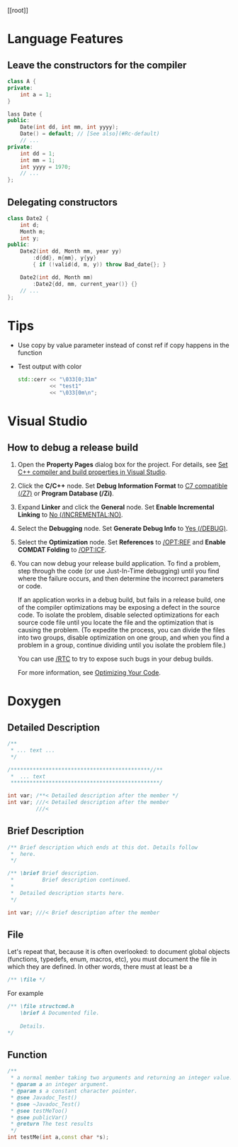 [[root]]

# Language Features

## Leave the constructors for the compiler

```cpp
class A {
private:
    int a = 1;
}
```

```cpp
lass Date {
public:
    Date(int dd, int mm, int yyyy);
    Date() = default; // [See also](#Rc-default)
    // ...
private:
    int dd = 1;
    int mm = 1;
    int yyyy = 1970;
    // ...
};
```

## Delegating constructors

```cpp
class Date2 {
    int d;
    Month m;
    int y;
public:
    Date2(int dd, Month mm, year yy)
        :d{dd}, m{mm}, y{yy}
        { if (!valid(d, m, y)) throw Bad_date{}; }

    Date2(int dd, Month mm)
        :Date2{dd, mm, current_year()} {}
    // ...
};
```

# Tips

- Use copy by value parameter instead of const ref if copy happens in the function
- Test output with color
    
    ```cpp
    std::cerr << "\033[0;31m"
              << "test1"
              << "\033[0m\n";
    ```
    

# Visual Studio
## How to debug a release build

1. Open the **Property Pages** dialog box for the project. For details, see [Set C++ compiler and build properties in Visual Studio](https://docs.microsoft.com/en-us/cpp/build/working-with-project-properties?view=msvc-170).
2. Click the **C/C++** node. Set **Debug Information Format** to [C7 compatible (/Z7)](https://docs.microsoft.com/en-us/cpp/build/reference/z7-zi-zi-debug-information-format?view=msvc-170) or **Program Database (/Zi)**.
3. Expand **Linker** and click the **General** node. Set **Enable Incremental Linking** to [No (/INCREMENTAL:NO)](https://docs.microsoft.com/en-us/cpp/build/reference/incremental-link-incrementally?view=msvc-170).
4. Select the **Debugging** node. Set **Generate Debug Info** to [Yes (/DEBUG)](https://docs.microsoft.com/en-us/cpp/build/reference/debug-generate-debug-info?view=msvc-170).
5. Select the **Optimization** node. Set **References** to [/OPT:REF](https://docs.microsoft.com/en-us/cpp/build/reference/opt-optimizations?view=msvc-170) and **Enable COMDAT Folding** to [/OPT:ICF](https://docs.microsoft.com/en-us/cpp/build/reference/opt-optimizations?view=msvc-170).
6. You can now debug your release build application. To find a problem, step through the code (or use Just-In-Time debugging) until you find where the failure occurs, and then determine the incorrect parameters or code.
    
    If an application works in a debug build, but fails in a release build, one of the compiler optimizations may be exposing a defect in the source code. To isolate the problem, disable selected optimizations for each source code file until you locate the file and the optimization that is causing the problem. (To expedite the process, you can divide the files into two groups, disable optimization on one group, and when you find a problem in a group, continue dividing until you isolate the problem file.)
    
    You can use [/RTC](https://docs.microsoft.com/en-us/cpp/build/reference/rtc-run-time-error-checks?view=msvc-170) to try to expose such bugs in your debug builds.
    
    For more information, see [Optimizing Your Code](https://docs.microsoft.com/en-us/cpp/build/optimizing-your-code?view=msvc-170).

# Doxygen
## Detailed Description

```cpp
/**
 * ... text ...
 */

/********************************************//**
 *  ... text
 ***********************************************/

int var; /**< Detailed description after the member */
int var; ///< Detailed description after the member
         ///<
```

## Brief Description

```cpp
/** Brief description which ends at this dot. Details follow
 *  here.
 */

/** \brief Brief description.
 *         Brief description continued.
 *
 *  Detailed description starts here.
 */

int var; ///< Brief description after the member
```

## File

Let's repeat that, because it is often overlooked: to document global objects (functions, typedefs, enum, macros, etc), you must document the file in which they are defined. In other words, there must at least be a

```cpp
/** \file */
```

For example

```cpp
/** \file structcmd.h
    \brief A Documented file.
    
    Details.
*/
```

## Function

```cpp
/**
 * a normal member taking two arguments and returning an integer value.
 * @param a an integer argument.
 * @param s a constant character pointer.
 * @see Javadoc_Test()
 * @see ~Javadoc_Test()
 * @see testMeToo()
 * @see publicVar()
 * @return The test results
 */
int testMe(int a,const char *s);
```
